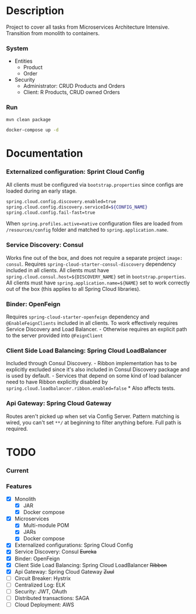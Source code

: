 # Description
Project to cover all tasks from Microservices Architecture Intensive. Transition from monolith to containers.

### System
- Entities
    - Product
    - Order
- Security
    - Administrator: CRUD Products and Orders
    - Client: R Products, CRUD owned Orders

### Run
```bash
mvn clean package
```
```bash
docker-compose up -d
```

# Documentation
### Externalized configuration: Sprint Cloud Config
  All clients must be configured via `bootstrap.properties` since configs are loaded during an early stage.
  ```bash
  spring.cloud.config.discovery.enabled=true
  spring.cloud.config.discovery.serviceId=${CONFIG_NAME}
  spring.cloud.config.fail-fast=true
  ```

  When `spring.profiles.active=native` configuration files are loaded from `/resources/config` folder and matched to `spring.application.name`.
### Service Discovery: Consul
  Works fine out of the box, and does not require a separate project `image: consul`.
  Requires `spring-cloud-starter-consul-discovery` dependency included in all clients.
  All clients must have `spring.cloud.consul.host=${DISCOVERY_NAME}` set in `bootstrap.properties`.
  All clients must have `spring.application.name=${NAME}` set to work correctly out of the box (this applies to all Spring Cloud libraries).
### Binder: OpenFeign
  Requires `spring-cloud-starter-openfeign` dependency and `@EnableFeignClients` included in all clients.
  To work effectively requires Service Discovery and Load Balancer.
    - Otherwise requires an explicit path to the server provided into `@FeignClient`
### Client Side Load Balancing: Spring Cloud LoadBalancer
  Included through Consul Discovery.
    - Ribbon implementation has to be explicitly excluded since it's also included in Consul Discovery package and is used by default.
    - Services that depend on some kind of load balancer need to have Ribbon explicitly disabled by `spring.cloud.loadbalancer.ribbon.enabled=false`
      * Also affects tests.
### Api Gateway: Spring Cloud Gateway
  Routes aren't picked up when set via Config Server.
  Pattern matching is wired, you can't set `**/` at beginning to filter anything before. Full path is required.

# TODO
### Current
### Features
- [x] Monolith
    - [x] JAR
    - [x] Docker compose
- [x] Microservices
    - [x] Multi-module POM
    - [x] JARs
    - [x] Docker compose
- [x] Externalized configurations: Spring Cloud Config
- [x] Service Discovery: Consul ~~Eureka~~
- [x] Binder: OpenFeign
- [x] Client Side Load Balancing: Spring Cloud LoadBalancer ~~Ribbon~~
- [x] Api Gateway: Spring Cloud Gateway ~~Zuul~~
- [ ] Circuit Breaker: Hystrix
- [ ] Centralized Log: ELK
- [ ] Security: JWT, OAuth
- [ ] Distributed transactions: SAGA
- [ ] Cloud Deployment: AWS

